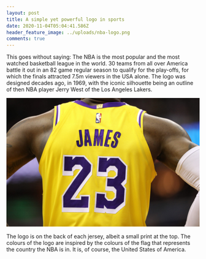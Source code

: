 ```yaml
---
layout: post
title: A simple yet powerful logo in sports
date: 2020-11-04T05:04:41.586Z
header_feature_image: ../uploads/nba-logo.png
comments: true
---
```

This goes without saying: The NBA is the most popular and the most watched basketball league in the world. 30 teams from all over America battle it out in an 82 game regular season to qualify for the play-offs, for which the finals attracted 7.5m viewers in the USA alone. The logo was designed decades ago, in 1969, with the iconic silhouette being an outline of then NBA player Jerry West of the Los Angeles Lakers.

![](../uploads/lbj-shirt.jpg)

The logo is on the back of each jersey, albeit a small print at the top. The colours of the logo are inspired by the colours of the flag that represents the country the NBA is in. It is, of course, the United States of America.